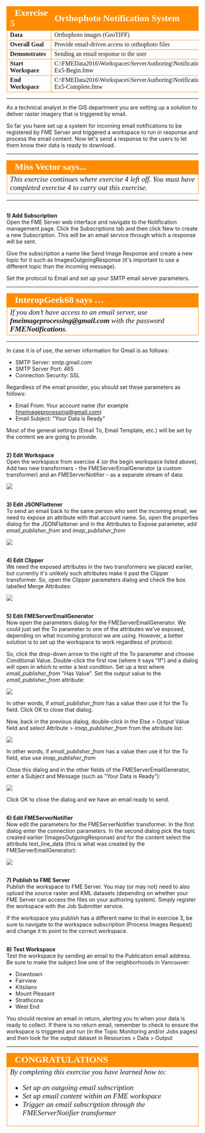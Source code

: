 <!--Instructor Notes-->

<!--Exercise Section-->
<!--NB: In GitBook world we don't give a number to exercises-->

<table style="border-spacing: 0px;border-collapse: collapse;font-family:serif">
<tr>
<td width=25% style="vertical-align:middle;background-color:darkorange;border: 2px solid darkorange">
<i class="fa fa-cogs fa-lg fa-pull-left fa-fw" style="color:white;padding-right: 12px;vertical-align:text-top"></i>
<span style="color:white;font-size:x-large;font-weight: bold">Exercise 5</span>
</td>
<td style="border: 2px solid darkorange;background-color:darkorange;color:white">
<span style="color:white;font-size:x-large;font-weight: bold">Orthophoto Notification System</span>
</td>
</tr>

<tr>
<td style="border: 1px solid darkorange; font-weight: bold">Data</td>
<td style="border: 1px solid darkorange">Orthophoto images (GeoTIFF)</td>
</tr>

<tr>
<td style="border: 1px solid darkorange; font-weight: bold">Overall Goal</td>
<td style="border: 1px solid darkorange">Provide email-driven access to orthophoto files</td>
</tr>

<tr>
<td style="border: 1px solid darkorange; font-weight: bold">Demonstrates</td>
<td style="border: 1px solid darkorange">Sending an email response to the user</td>
</tr>

<tr>
<td style="border: 1px solid darkorange; font-weight: bold">Start Workspace</td>
<td style="border: 1px solid darkorange">C:\FMEData2016\Workspaces\ServerAuthoring\Notifications-Ex5-Begin.fmw</td>
</tr>

<tr>
<td style="border: 1px solid darkorange; font-weight: bold">End Workspace</td>
<td style="border: 1px solid darkorange">C:\FMEData2016\Workspaces\ServerAuthoring\Notifications-Ex5-Complete.fmw</td>
</tr>

</table>

---

As a technical analyst in the GIS department you are setting up a solution to deliver raster imagery that is triggered by email. 

So far you have set up a system for incoming email notifications to be registered by FME Server and triggered a workspace to run in response and process the email content. Now let's send a response to the users to let them know their data is ready to download.

---

<!--Person X Says Section-->

<table style="border-spacing: 0px">
<tr>
<td style="vertical-align:middle;background-color:darkorange;border: 2px solid darkorange">
<i class="fa fa-quote-left fa-lg fa-pull-left fa-fw" style="color:white;padding-right: 12px;vertical-align:text-top"></i>
<span style="color:white;font-size:x-large;font-weight: bold;font-family:serif">Miss Vector says...</span>
</td>
</tr>

<tr>
<td style="border: 1px solid darkorange">
<span style="font-family:serif; font-style:italic; font-size:larger">
This exercise continues where exercise 4 left off. You must have completed exercise 4 to carry out this exercise.
</td>
</tr>
</table>

---

<br>**1) Add Subscription**
<br>Open the FME Server web interface and navigate to the Notification management page. Click the Subscriptions tab and then click New to create a new Subscription. This will be an email service through which a response will be sent.

Give the subscription a name like Send Image Response and create a new topic for it such as ImagesOutgoingResponse (it's important to use a different topic than the incoming message).

Set the protocol to Email and set up your SMTP email server parameters.

---

<table style="border-spacing: 0px">
<tr>
<td style="vertical-align:middle;background-color:darkorange;border: 2px solid darkorange">
<i class="fa fa-quote-left fa-lg fa-pull-left fa-fw" style="color:white;padding-right: 12px;vertical-align:text-top"></i>
<span style="color:white;font-size:x-large;font-weight: bold;font-family:serif">InteropGeek68 says …</span>
</td>
</tr>

<tr>
<td style="border: 1px solid darkorange">
<span style="font-family:serif; font-style:italic; font-size:larger">
If you don’t have access to an email server, use <strong>fmeimageprocessing@gmail.com</strong> with the password <strong>FMENotifications</strong>.
</span>
</td>
</tr>
</table>

---

In case it is of use, the server information for Gmail is as follows:

- SMTP Server: smtp.gmail.com
- SMTP Server Port: 465
- Connection Security: SSL

Regardless of the email provider, you should set these parameters as follows:

- Email From: Your account name (for example fmeimageprocessing@gmail.com)
- Email Subject: "Your Data is Ready"

Most of the general settings (Email To, Email Template, etc.) will be set by the content we are going to provide.  


<br>**2) Edit Workspace**
<br>Open the workspace from exercise 4 (or the begin workspace listed above). Add two new transformers - the FMEServerEmailGenerator (a custom transformer) and an FMEServerNotifier - as a separate stream of data:

![](./Images/Img4.50.Ex4.WorkspaceWithEmailGeneration.png)
  

<br>**3) Edit JSONFlattener**
<br>To send an email back to the same person who sent the incoming email, we need to expose an attribute with that account name. So, open the properties dialog for the JSONFlattener and in the Attributes to Expose parameter, add *email&#95;publisher&#95;from* and *imap&#95;publisher&#95;from* 

![](./Images/Img4.51.Ex4.ExposeSourceAccountAttr.png)


<br>**4) Edit Clipper**
<br>We need the exposed attributes in the two transformers we placed earlier, but currently it's unlikely such attributes make it past the Clipper transformer. So, open the Clipper parameters dialog and check the box labelled Merge Attributes:

![](./Images/Img4.52.Ex4.ClipperMergeAttributes.png)


<br>**5) Edit FMEServerEmailGenerator**
<br>Now open the parameters dialog for the FMEServerEmailGenerator. We could just set the To parameter to one of the attributes we've exposed, depending on what incoming protocol we are using. However, a better solution is to set up the workspace to work regardless of protocol.

So, click the drop-down arrow to the right of the To parameter and choose Conditional Value. Double-click the first row (where it says "If") and a dialog will open in which to enter a test condition. Set up a test where *email&#95;publisher&#95;from* "Has Value". Set the output value to the *email&#95;publisher&#95;from* attribute: 

![](./Images/Img4.53.Ex4.ConditionalToField1.png)

In other words, if *email&#95;publisher&#95;from* has a value then use it for the To field. Click OK to close that dialog.

Now, back in the previous dialog, double-click in the Else &gt; Output Value field and select Attribute &gt; *imap&#95;publisher&#95;from* from the attribute list:

![](./Images/Img4.54.Ex4.ConditionalToField2.png)

In other words, if *email&#95;publisher&#95;from* has a value then use it for the To field, else use *imap&#95;publisher&#95;from*

Close this dialog and in the other fields of the FMEServerEmailGenerator, enter a Subject and Message (such as "Your Data is Ready"):

![](./Images/Img4.55.Ex4.FMEServerEmailGeneratorParameters.png)

Click OK to close the dialog and we have an email ready to send. 


<br>**6) Edit FMEServerNotifier**
<br>Now edit the parameters for the FMEServerNotifier transformer. In the first dialog enter the connection parameters. In the second dialog pick the topic created earlier (ImagesOutgoingResponse) and for the content select the attribute text_line_data (this is what was created by the FMEServerEmailGenerator):

![](./Images/Img4.56.Ex4.FMEServerNotifierParameters.png)
  

<br>**7) Publish to FME Server**
<br>Publish the workspace to FME Server. You may (or may not) need to also upload the source raster and KML datasets (depending on whether your FME Server can access the files on your authoring system). Simply register the workspace with the Job Submitter service. 

If the workspace you publish has a different name to that in exercise 3, be sure to navigate to the workspace subscription (Process Images Request) and change it to point to the correct workspace.


<br>**8) Test Workspace**
<br>Test the workspace by sending an email to the Publication email address. Be sure to make the subject line one of the neighborhoods in Vancouver:

- Downtown
- Fairview
- Kitsilano
- Mount Pleasant
- Strathcona
- West End

You should receive an email in return, alerting you to when your data is ready to collect. If there is no return email, remember to check to ensure the workspace is triggered and run (in the Topic Monitoring and/or Jobs pages) and then look for the output dataset in Resources &gt; Data &gt; Output 

---

<!--Exercise Congratulations Section--> 

<table style="border-spacing: 0px">
<tr>
<td style="vertical-align:middle;background-color:darkorange;border: 2px solid darkorange">
<i class="fa fa-thumbs-o-up fa-lg fa-pull-left fa-fw" style="color:white;padding-right: 12px;vertical-align:text-top"></i>
<span style="color:white;font-size:x-large;font-weight: bold;font-family:serif">CONGRATULATIONS</span>
</td>
</tr>

<tr>
<td style="border: 1px solid darkorange">
<span style="font-family:serif; font-style:italic; font-size:larger">
By completing this exercise you have learned how to:
<br>
<ul><li>Set up an outgoing email subscription</li>
<li>Set up email content within an FME workspace</li>
<li>Trigger an email subscription through the FMEServerNotifier transformer</li></ul>
</span>
</td>
</tr>
</table>   
